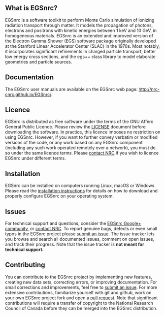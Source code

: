 ## What is EGSnrc?

EGSnrc is a software toolkit to perform Monte Carlo simulation of
ionizing radiation transport through matter. It models the propagation
of photons, electrons and positrons with kinetic energies between
1&nbsp;keV and 10&nbsp;GeV, in homogeneous materials. EGSnrc is an
extended and improved version of the Electron Gamma Shower (EGS)
software package originally developed at the Stanford Linear Accelerator
Center (SLAC) in the 1970s. Most notably, it incorporates significant
refinements in charged particle transport, better low energy cross
sections, and the egs++ class library to model elaborate geometries and
particle sources.


## Documentation

The EGSnrc user manuals are available on the EGSnrc web page:
http://nrc-cnrc.github.io/EGSnrc/.


## Licence

EGSnrc is distributed as free software under the terms of the GNU Affero
General Public Licence. Please review the [LICENSE](LICENCE.md) document
before downloading the software. In practice, this licence imposes no
restriction on using EGSnrc. However, if you want to further convey
verbatim or modified versions of the code, or any work based on any
EGSnrc component (including any such work operated remotely over a
network), you must do so under the same licence terms. Please
[contact NRC](http://www.nrc-cnrc.gc.ca/eng/solutions/advisory/egsnrc_index.html)
if you wish to licence EGSnrc under different terms.


## Installation

EGSnrc can be installed on computers running Linux, macOS or Windows. Please
read the [installation instructions](https://github.com/nrc-cnrc/EGSnrc/wiki/Installation-overview)
for details on how to download and properly configure EGSnrc on your operating system.


## Issues

For technical support and questions, consider the
[EGSnrc Google+ community](https://plus.google.com/communities/106437507294474212197), or
[contact NRC](http://www.nrc-cnrc.gc.ca/eng/solutions/advisory/egsnrc_index.html). To report
genuine bugs, defects or even small typos in the EGSnrc project please
[submit an issue](https://github.com/nrc-cnrc/EGSnrc/issues). The issue tracker lets you
browse and search all documented issues, comment on open issues, and track their
progress. Note that the issue tracker is **not meant for technical support.**


## Contributing

You can contribute to the EGSnrc project by implementing new features, creating
new data sets, correcting errors, or improving documentation. For small
corrections and improvements, feel free to
[submit an issue](https://github.com/nrc-cnrc/EGSnrc/issues). For more extensive
contributions, familiarize yourself with git and github, work on your own EGSnrc
project fork and open a
[pull request](https://github.com/nrc-cnrc/EGSnrc/issues). Note that significant
contributions will require a transfer of copyright to the National Research
Council of Canada before they can be merged into the EGSnrc distribution.
